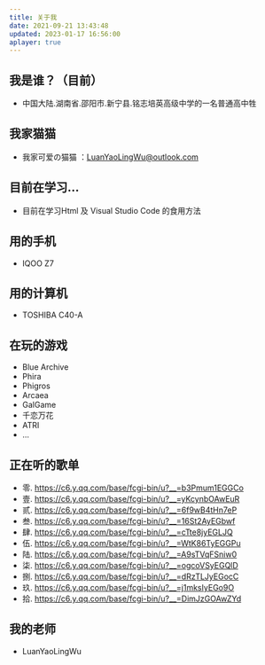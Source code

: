 ```yaml
---
title: 关于我
date: 2021-09-21 13:43:48
updated: 2023-01-17 16:56:00
aplayer: true
---
```


<meting-js
 id="473403182"
 server="netease"
 type="song"
 theme="#F2BC57">
</meting-js>

## 我是谁？（目前）
  - 中国大陆.湖南省.邵阳市.新宁县.铭志培英高级中学的一名普通高中牲
## 我家猫猫
  - 我家可爱の猫猫 ：LuanYaoLingWu@outlook.com
## 目前在学习...
  - 目前在学习Html 及 Visual Studio Code 的食用方法
## 用的手机
  - IQOO Z7
## 用的计算机
  - TOSHIBA C40-A
## 在玩的游戏
  - Blue Archive 
  - Phira
  - Phigros
  - Arcaea
  - GalGame
  - 千恋万花
  - ATRI
  - ...
## 正在听的歌单
  - 零. https://c6.y.qq.com/base/fcgi-bin/u?__=b3Pmum1EGGCo
  - 壹. https://c6.y.qq.com/base/fcgi-bin/u?__=yKcynbOAwEuR
  - 贰. https://c6.y.qq.com/base/fcgi-bin/u?__=6f9wB4tHn7eP
  - 叁. https://c6.y.qq.com/base/fcgi-bin/u?__=16St2AyEGbwf
  - 肆. https://c6.y.qq.com/base/fcgi-bin/u?__=cTte8jyEGLJQ
  - 伍. https://c6.y.qq.com/base/fcgi-bin/u?__=WtK86TyEGGPu
  - 陆. https://c6.y.qq.com/base/fcgi-bin/u?__=A9sTVqFSniw0
  - 柒. https://c6.y.qq.com/base/fcgi-bin/u?__=ogcoVSyEGQlD
  - 捌. https://c6.y.qq.com/base/fcgi-bin/u?__=dRzTLJyEGocC
  - 玖. https://c6.y.qq.com/base/fcgi-bin/u?__=j1mksIyEGo9O
  - 拾. https://c6.y.qq.com/base/fcgi-bin/u?__=DimJzGOAwZYd
## 我的老师
  - LuanYaoLingWu
